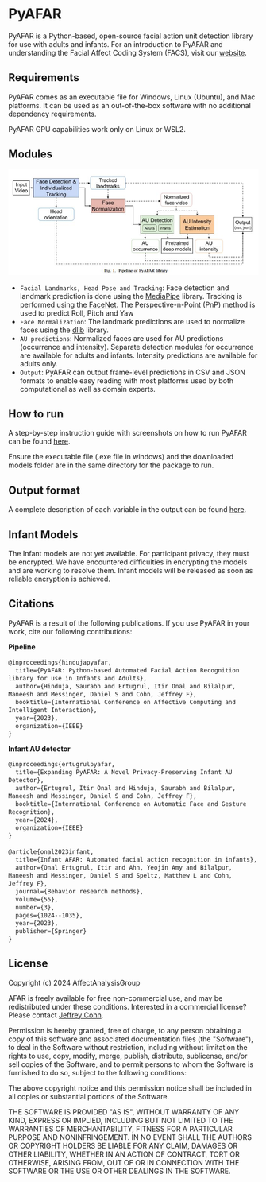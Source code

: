 # PyAFAR

PyAFAR is a Python-based, open-source facial action unit detection library for use with adults and infants. For an introduction to PyAFAR and understanding the Facial Affect Coding System (FACS), visit our [website](https://affectanalysisgroup.github.io/PyAFAR/).

## Requirements

PyAFAR comes as an executable file for Windows, Linux (Ubuntu), and Mac platforms. It can be used as an out-of-the-box software with no additional dependency requirements.

PyAFAR GPU capabilities work only on Linux or WSL2.

## Modules

![pyafar_pipeline](./resources/images/pyafar_pipeline.JPG)

- `Facial Landmarks, Head Pose and Tracking`: Face detection and landmark prediction is done using the [MediaPipe](https://research.google/pubs/pub48292/) library. Tracking is performed using the [FaceNet](https://www.cv-foundation.org/openaccess/content_cvpr_2015/papers/Schroff_FaceNet_A_Unified_2015_CVPR_paper.pdf). The Perspective-n-Point (PnP) method is used to predict Roll, Pitch and Yaw
- `Face Normalization`: The landmark predictions are used to normalize faces using the [dlib](http://dlib.net/) library.
- `AU predictions`: Normalized faces are used for AU predictions (occurrence and intensity). Separate detection modules for occurrence are available for adults and infants. Intensity predictions are available for adults only.
- `Output`: PyAFAR can output frame-level predictions in CSV and JSON formats to enable easy reading with most platforms used by both computational as well as domain experts.

## How to run

A step-by-step instruction guide with screenshots on how to run PyAFAR can be found [here](./resources/readme/instructions.md).

Ensure the executable file (.exe file in windows) and the downloaded models folder are in the same directory for the package to run.

## Output format

A complete description of each variable in the output can be found [here](./resources/readme/output_format.md).


## Infant Models
The Infant models are not yet available. For participant privacy, they must be encrypted.  We have encountered difficulties in encrypting the models and are working to resolve them. Infant models will be released as soon as reliable encryption is achieved.  


## Citations

PyAFAR is a result of the following publications. If you use PyAFAR in your work, cite our following contributions:


**Pipeline**
```
@inproceedings{hindujapyafar,
  title={PyAFAR: Python-based Automated Facial Action Recognition library for use in Infants and Adults},
  author={Hinduja, Saurabh and Ertugrul, Itir Onal and Bilalpur, Maneesh and Messinger, Daniel S and Cohn, Jeffrey F},
  booktitle={International Conference on Affective Computing and Intelligent Interaction},
  year={2023},
  organization={IEEE}
}
```
**Infant AU detector**

```
@inproceedings{ertugrulpyafar,
  title={Expanding PyAFAR: A Novel Privacy-Preserving Infant AU Detector},
  author={Ertugrul, Itir Onal and Hinduja, Saurabh and Bilalpur, Maneesh and Messinger, Daniel S and Cohn, Jeffrey F},
  booktitle={International Conference on Automatic Face and Gesture Recognition},
  year={2024},
  organization={IEEE}
}

@article{onal2023infant,
  title={Infant AFAR: Automated facial action recognition in infants},
  author={Onal Ertugrul, Itir and Ahn, Yeojin Amy and Bilalpur, Maneesh and Messinger, Daniel S and Speltz, Matthew L and Cohn, Jeffrey F},
  journal={Behavior research methods},
  volume={55},
  number={3},
  pages={1024--1035},
  year={2023},
  publisher={Springer}
}
```

## License

Copyright (c) 2024 AffectAnalysisGroup

AFAR is freely available for free non-commercial use, and may be redistributed under these conditions. Interested in a commercial license? Please contact <a href="https://www.jeffcohn.net/">Jeffrey Cohn</a>.

Permission is hereby granted, free of charge, to any person obtaining a copy of this software and associated documentation files (the "Software"), to deal in the Software without restriction, including without limitation the rights to use, copy, modify, merge, publish, distribute, sublicense, and/or sell copies of the Software, and to permit persons to whom the Software is furnished to do so, subject to the following conditions:

The above copyright notice and this permission notice shall be included in all copies or substantial portions of the Software.

THE SOFTWARE IS PROVIDED "AS IS", WITHOUT WARRANTY OF ANY KIND, EXPRESS OR IMPLIED, INCLUDING BUT NOT LIMITED TO THE WARRANTIES OF MERCHANTABILITY, FITNESS FOR A PARTICULAR PURPOSE AND NONINFRINGEMENT. IN NO EVENT SHALL THE AUTHORS OR COPYRIGHT HOLDERS BE LIABLE FOR ANY CLAIM, DAMAGES OR OTHER LIABILITY, WHETHER IN AN ACTION OF CONTRACT, TORT OR OTHERWISE, ARISING FROM, OUT OF OR IN CONNECTION WITH THE SOFTWARE OR THE USE OR OTHER DEALINGS IN THE SOFTWARE.
